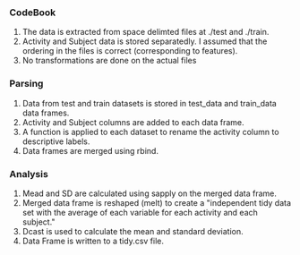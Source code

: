 ### CodeBook

1. The data is extracted from space delimted files at ./test and ./train.
2. Activity and Subject data is stored separatedly. I assumed that the ordering in the files is correct (corresponding to features).
2. No transformations are done on the actual files


### Parsing

1. Data from test and train datasets is stored in test_data and train_data data frames.
2. Activity and Subject columns are added to each data frame.
2. A function is applied to each dataset to rename the activity column to descriptive labels.
3. Data frames are merged using rbind.

### Analysis

1. Mead and SD are calculated using sapply on the merged data frame.
2. Merged data frame is reshaped (melt) to create a "independent tidy data set with the average of each variable for each activity and each subject."
3. Dcast is used to calculate the mean and standard deviation.
4. Data Frame is written to a tidy.csv file.
